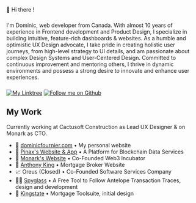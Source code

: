<p style="margin: 24px 0">👋 Hi there !</p>
<p style="margin: 24px 0">I'm Dominic, web developer from Canada. With almost 10 years of experience in Frontend development and Product Design, I specialize in building intuitive, feature-rich dashboards & websites. As a humble and optimistic UX Design advocate, I take pride in creating holistic user journeys, from high-level strategy to UI details, and am passionate about complex Design Systems and User-Centered Design. Committed to continuous improvement and mentoring others, I thrive in dynamic environments and possess a strong desire to innovate and enhance user experiences.</p>

<div style="margin: 16px 0">
  <a href="https://linktr.ee/dominicf96"><img src="https://img.shields.io/badge/DominicF96-Find_Me-%2357d12e?style=for-the-badge&logo=linktree" alt="My Linktree"/></a>
  <a href="https://github.com/login?return_to=https%3A%2F%2Fgithub.com%2FDominicF96"><img src="https://img.shields.io/badge/DominicF96-Follow-57d12e?style=for-the-badge&logo=github" alt="Follow me on Github"/></a>
</div>

<h2>My Work</h2>

Currently working at Cactusoft Construction as Lead UX Designer & on Monark as CTO.

<ul>
  <li>🥳 <a href="https://dominicfournier.com" target="_blank">dominicfournier.com</a> • My personal website</li>
  <li>📡 <a href="https://pinax.network" target="_blank">Pinax's Website & App</a> • A Platform for Blockchain Data Services</li>
  <li>🦋 <a href="https://monark.io" target="_blank">Monark's Website</a> • Co-Founded Web3 Incubator</li>
  <li>🏦 <a href="https://anthonyking.ca" target="_blank">Anthony King</a> • Mortgage Broker Website</li>
  <li>📈 Oreus (Closed) • Co-Founded Software Services Company</li>
  <li>🕵️‍♂️ <a href="https://spyglass.network" target="_blank">Spyglass</a> • A Free Tool to Follow Antelope Transaction Traces, design and development</li>
  <li>🏦 <a href="https://kingstate.ca/" target="_blank">Kingstate</a> • Mortgage Toolsuite, initial design</li>
</ul>
